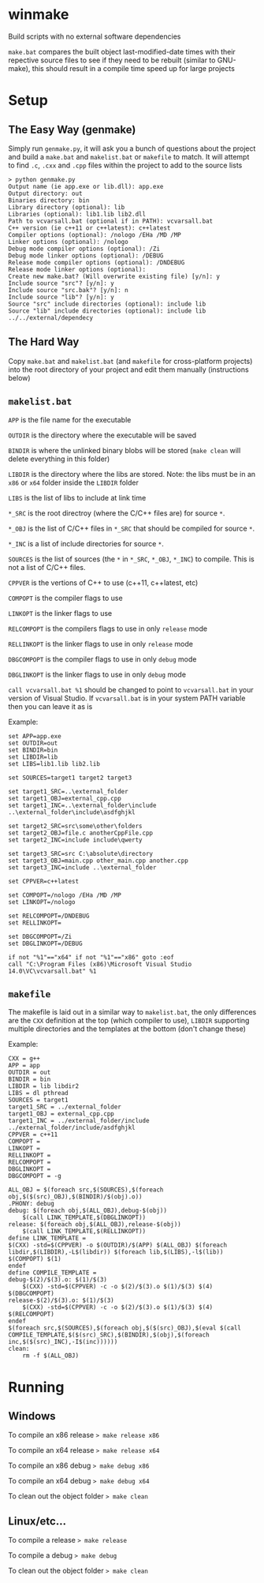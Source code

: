 # winmake

Build scripts with no external software dependencies

`make.bat` compares the built object last-modified-date times with their repective source files to see if they need to be rebuilt (similar to GNU-make), this should result in a compile time speed up for large projects

# Setup

## The Easy Way (genmake)

Simply run `genmake.py`, it will ask you a bunch of questions about the project and build a `make.bat` and `makelist.bat` or `makefile` to match. It will attempt to find `.c`, `.cxx` and `.cpp` files within the project to add to the source lists

```
> python genmake.py
Output name (ie app.exe or lib.dll): app.exe
Output directory: out
Binaries directory: bin
Library directory (optional): lib
Libraries (optional): lib1.lib lib2.dll
Path to vcvarsall.bat (optional if in PATH): vcvarsall.bat
C++ version (ie c++11 or c++latest): c++latest
Compiler options (optional): /nologo /EHa /MD /MP
Linker options (optional): /nologo
Debug mode compiler options (optional): /Zi
Debug mode linker options (optional): /DEBUG
Release mode compiler options (optional): /DNDEBUG
Release mode linker options (optional): 
Create new make.bat? (Will overwrite existing file) [y/n]: y
Include source "src"? [y/n]: y
Include source "src.bak"? [y/n]: n
Include source "lib"? [y/n]: y
Source "src" include directories (optional): include lib
Source "lib" include directories (optional): include lib ../../external/dependecy
```

## The Hard Way

Copy `make.bat` and `makelist.bat` (and `makefile` for cross-platform projects) into the root directory of your project and edit them manually (instructions below)

## `makelist.bat`

`APP` is the file name for the executable

`OUTDIR` is the directory where the executable will be saved

`BINDIR` is where the unlinked binary blobs will be stored (`make clean` will delete everything in this folder)

`LIBDIR` is the directory where the libs are stored. Note: the libs must be in an `x86` or `x64` folder inside the `LIBDIR` folder

`LIBS` is the list of libs to include at link time

`*_SRC` is the root directroy (where the C/C++ files are) for source `*`.

`*_OBJ` is the list of C/C++ files in `*_SRC` that should be compiled for source `*`.

`*_INC` is a list of include directories for source `*`.

`SOURCES` is the list of sources (the `*` in `*_SRC`, `*_OBJ`, `*_INC`) to compile. This is not a list of C/C++ files.

`CPPVER` is the vertions of C++ to use (c++11, c++latest, etc)

`COMPOPT` is the compiler flags to use

`LINKOPT` is the linker flags to use

`RELCOMPOPT` is the compilers flags to use in only `release` mode

`RELLINKOPT` is the linker flags to use in only `release` mode

`DBGCOMPOPT` is the compiler flags to use in only `debug` mode

`DBGLINKOPT` is the linker flags to use in only `debug` mode

`call vcvarsall.bat %1` should be changed to point to `vcvarsall.bat` in your version of Visual Studio. If `vcvarsall.bat` is in your system PATH variable then you can leave it as is

Example:

```
set APP=app.exe
set OUTDIR=out
set BINDIR=bin
set LIBDIR=lib
set LIBS=lib1.lib lib2.lib

set SOURCES=target1 target2 target3

set target1_SRC=..\external_folder
set target1_OBJ=external_cpp.cpp
set target1_INC=..\external_folder\include ..\external_folder\include\asdfghjkl

set target2_SRC=src\some\other\folders
set target2_OBJ=file.c anotherCppFile.cpp
set target2_INC=include include\qwerty

set target3_SRC=src C:\absolute\directory
set target3_OBJ=main.cpp other_main.cpp another.cpp
set target3_INC=include ..\external_folder

set CPPVER=c++latest

set COMPOPT=/nologo /EHa /MD /MP
set LINKOPT=/nologo

set RELCOMPOPT=/DNDEBUG
set RELLINKOPT=

set DBGCOMPOPT=/Zi
set DBGLINKOPT=/DEBUG

if not "%1"=="x64" if not "%1"=="x86" goto :eof
call "C:\Program Files (x86)\Microsoft Visual Studio 14.0\VC\vcvarsall.bat" %1
```

## `makefile`

The makefile is laid out in a similar way to `makelist.bat`, the only differences are the `CXX` definition at the top (which compiler to use), `LIBDIR` supporting multiple directories and the templates at the bottom (don't change these)

Example:

```
CXX = g++
APP = app
OUTDIR = out
BINDIR = bin
LIBDIR = lib libdir2
LIBS = dl pthread
SOURCES = target1
target1_SRC = ../external_folder
target1_OBJ = external_cpp.cpp
target1_INC = ../external_folder/include ../external_folder/include/asdfghjkl
CPPVER = c++11
COMPOPT =
LINKOPT = 
RELLINKOPT = 
RELCOMPOPT =
DBGLINKOPT =
DBGCOMPOPT = -g

ALL_OBJ = $(foreach src,$(SOURCES),$(foreach obj,$($(src)_OBJ),$(BINDIR)/$(obj).o))
.PHONY: debug
debug: $(foreach obj,$(ALL_OBJ),debug-$(obj))
	$(call LINK_TEMPLATE,$(DBGLINKOPT))
release: $(foreach obj,$(ALL_OBJ),release-$(obj))
	$(call LINK_TEMPLATE,$(RELLINKOPT))
define LINK_TEMPLATE =
$(CXX) -std=$(CPPVER) -o $(OUTDIR)/$(APP) $(ALL_OBJ) $(foreach libdir,$(LIBDIR),-L$(libdir)) $(foreach lib,$(LIBS),-l$(lib)) $(COMPOPT) $(1)
endef
define COMPILE_TEMPLATE =
debug-$(2)/$(3).o: $(1)/$(3)
	$(CXX) -std=$(CPPVER) -c -o $(2)/$(3).o $(1)/$(3) $(4) $(DBGCOMPOPT)
release-$(2)/$(3).o: $(1)/$(3)
	$(CXX) -std=$(CPPVER) -c -o $(2)/$(3).o $(1)/$(3) $(4) $(RELCOMPOPT)
endef
$(foreach src,$(SOURCES),$(foreach obj,$($(src)_OBJ),$(eval $(call COMPILE_TEMPLATE,$($(src)_SRC),$(BINDIR),$(obj),$(foreach inc,$($(src)_INC),-I$(inc))))))
clean:
	rm -f $(ALL_OBJ)
```

# Running

## Windows

To compile an x86 release ``> make release x86``

To compile an x64 release ``> make release x64``

To compile an x86 debug ``> make debug x86``

To compile an x64 debug ``> make debug x64``

To clean out the object folder ``> make clean``

## Linux/etc...

To compile a release ``> make release``

To compile a debug ``> make debug``

To clean out the object folder ``> make clean``
